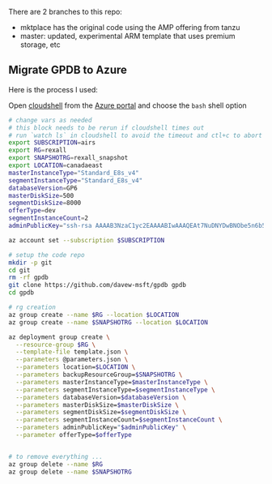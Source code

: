There are 2 branches to this repo:

* mktplace has the original code using the AMP offering from tanzu
* master:  updated, experimental ARM template that uses premium storage, etc

## Migrate GPDB to Azure

Here is the process I used:

Open [cloudshell](shell.azure.com) from the [Azure portal](portal.azure.com) and choose the `bash` shell option

```bash
# change vars as needed
# this block needs to be rerun if cloudshell times out
# run `watch ls` in cloudshell to avoid the timeout and ctl+c to abort it
export SUBSCRIPTION=airs
export RG=rexall
export SNAPSHOTRG=rexall_snapshot
export LOCATION=canadaeast
masterInstanceType="Standard_E8s_v4"
segmentInstanceType="Standard_E8s_v4"
databaseVersion=GP6
masterDiskSize=500
segmentDiskSize=8000
offerType=dev
segmentInstanceCount=2
adminPublicKey="ssh-rsa AAAAB3NzaC1yc2EAAAABIwAAAQEAt7NuDNYDwBNObe5n6b5PRxy3/eQzqQVvBUZ0hDcYPbdaxxw+e6Yc5pmEXsl6lkCGX2GBCEMC2FX7jB4mfjq9sLrT9t83gTBZ71zZY6xLalI6G2jEAprCB9wDFRHSoO9LNZU9VYhkYPY+0mv1CTPmY5HdenWdJ6wvCBU5R3iGju0Fz7FGtqD4JKfoY/Z9OsObLq2xG/5+Tgw72e+evJSIAG6j3ix+AgO2aoqMI0npUiPDg16lbMglwTbv79wg/cRnf/D5SLJMVjaB6jGH4s2iXnI1lWOgcoaYB6D95zLS5VNYDnqtYVhysXa+AX3YM/ITTSgyEvAteWkJM7088rTM5Q== DWentzel@RAD-1DWENTZE-LT\n"

az account set --subscription $SUBSCRIPTION

# setup the code repo
mkdir -p git
cd git
rm -rf gpdb
git clone https://github.com/davew-msft/gpdb gpdb
cd gpdb

# rg creation
az group create --name $RG --location $LOCATION
az group create --name $SNAPSHOTRG --location $LOCATION

az deployment group create \
  --resource-group $RG \
  --template-file template.json \
  --parameters @parameters.json \
  --parameters location=$LOCATION \
  --parameters backupResourceGroup=$SNAPSHOTRG \
  --parameters masterInstanceType=$masterInstanceType \
  --parameters segmentInstanceType=$segmentInstanceType \
  --parameters databaseVersion=$databaseVersion \
  --parameters masterDiskSize=$masterDiskSize \
  --parameters segmentDiskSize=$segmentDiskSize \
  --parameters segmentInstanceCount=$segmentInstanceCount \
  --parameters adminPublicKey="$adminPublicKey" \
  --parameter offerType=$offerType


# to remove everything ...
az group delete --name $RG
az group delete --name $SNAPSHOTRG
```
